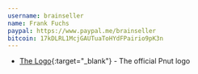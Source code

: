 ```yaml
---
username: brainseller
name: Frank Fuchs
paypal: https://www.paypal.me/brainseller
bitcoin: 17kDLRL1McjGAUTuaToHYdFPairio9pK3n
---
```


* [The Logo](https://frankfuchs.net/pnut/){:target="_blank"} - The official Pnut logo

